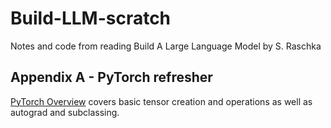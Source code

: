 # Build-LLM-scratch
Notes and code from reading Build A Large Language Model by S. Raschka

## Appendix A - PyTorch refresher
[PyTorch Overview](./pytorch-overview) covers basic tensor creation and operations as well as autograd and subclassing.
